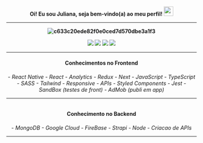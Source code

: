 

<h4 align="center">
Oi! Eu sou Juliana, seja bem-vindo(a) ao meu perfil! <img src="https://media.giphy.com/media/hvRJCLFzcasrR4ia7z/giphy.gif" width="25px">

<hr>
 
![c633c20ede82f0e0ced7d570dbe3a1f3](https://user-images.githubusercontent.com/70382532/138322189-2db8df52-9dcb-40a0-88a8-c365466bd33d.gif)


 
<div> 
 <div align="center">
   <a href="https://techjuliana.com.br/" target="_blank"><img src="https://img.shields.io/badge/-Portfolio-%fedcba?style=for-the-badge" target="_blank"></a>
  <a href="https://www.youtube.com/channel/UCb912uf3zcQO8eDl34HpLNQ" target="_blank"><img src="https://img.shields.io/badge/YouTube-FF0000?style=for-the-badge&logo=youtube&logoColor=white" target="_blank"></a>
  <a href="https://www.instagram.com/tech.juliana/" target="_blank"><img src="https://img.shields.io/badge/-Instagram-%23E4405F?style=for-the-badge&logo=instagram&logoColor=white" target="_blank"></a>
  <a href="https://www.linkedin.com/in/techjuliana" target="_blank"><img src="https://img.shields.io/badge/-LinkedIn-%230077B5?style=for-the-badge&logo=linkedin&logoColor=white" target="_blank"></a>  
</div>
  <hr>

  
 
  <h4 align="center">
Conhecimentos no Frontend
<div align="center">
 <h6>
- React Native
- React
- Analytics
- Redux
- Next
- JavaScript
- TypeScript
- SASS
- Tailwind
- Responsive
- APIs
- Styled Components
- Jest
- SandBox (testes de front)
- AdMob (publi em app)
  
 <hr>
  <h4 align="center">
Conhecimento no Backend
<div align="center">
 <h6>
- MongoDB
- Google Cloud
- FireBase
- Strapi
- Node
- Criacao de APIs
  
 <hr>
